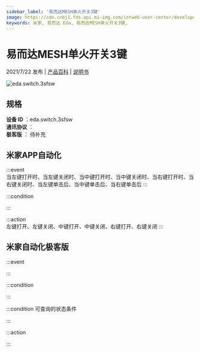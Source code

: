 ```yaml
---
sidebar_label: '易而达MESH单火开关3键'
image: https://cdn.cnbj1.fds.api.mi-img.com/iotweb-user-center/developer_1679065658192hGjCjJ08.png?GalaxyAccessKeyId=AKVGLQWBOVIRQ3XLEW&Expires=9223372036854775807&Signature=JTfmqvO5fEHyNM35XqB13B17CSw=
keywords: 米家, 易而达 Eda, 易而达MESH单火开关3键, 
---
```

# 易而达MESH单火开关3键

2021/7/22 发布 | [产品百科](https://home.mi.com/webapp/content/baike/product/index.html?model=eda.switch.3sfsw/) | [说明书](https://home.mi.com/views/introduction.html?model=eda.switch.3sfsw&region=cn)

![eda.switch.3sfsw](https://cdn.cnbj1.fds.api.mi-img.com/iotweb-user-center/developer_1679065658192hGjCjJ08.png?GalaxyAccessKeyId=AKVGLQWBOVIRQ3XLEW&Expires=9223372036854775807&Signature=JTfmqvO5fEHyNM35XqB13B17CSw=)

## 规格  
> 
**设备 ID** ：eda.switch.3sfsw  
**通讯协议** ：  
**极客版**  ： 待补充 


## 米家APP自动化  

:::event  
当左键打开时、当左键关闭时、当中键打开时、当中键关闭时、当右键打开时、当右键关闭时、当左键单击后、当中键单击后、当右键单击后
:::

:::condition  

:::

:::action   
左键打开、左键关闭、中键打开、中键关闭、右键打开、右键关闭
:::

## 米家自动化极客版  

:::event  

:::

:::condition  

:::

:::condition 可查询的状态条件  

:::

:::action  

:::

        
